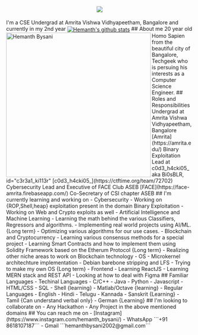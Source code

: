 <h1 align="center">
  <a href="https://git.io/typing-svg">
    <img src="https://readme-typing-svg.herokuapp.com/?lines=Hello,+There!+👋; This+is+Hemanth+Bysani....;Nice+to+meet+you!&center=true&size=30">
  </a>
</h1>
I'm a CSE Undergrad at Amrita Vishwa Vidhyapeetham, Bangalore and currently in my 2nd year
<a href="https://github.com/Hemanthbysani/github-readme-stats"><img align="center" src="https://github-readme-stats.vercel.app/api?username=Hemanthbysani&show_icons=true&include_all_commits=true&theme=react&hide_border=true" alt="Hemanth's github stats" /></a>
    <a href="https://github.com/Hemanthbysani/github-readme-streak-stats" title="Go to Source">
      <img align="left" width=390 src="https://github-readme-streak-stats.herokuapp.com/?user=Hemanthbysani&theme=react&border=61dafb&hide_border=true" alt="Hemanth Bysani" />
    </a>
## About me 
20 year old Homo Sapien from the beautiful city of Bangalore, Techgeek who is persuing his interests as a Computer Science Engineer.
## Roles and Responsibilities
Undergrad at Amrita Vishwa Vidhyapeetham, Bangalore [Amrita](https://amrita.edu/)
Binary Exploitation Lead at c0d3_h4cki05_ aka Bi0sBLR, id="c3r3a1_ki113r" [c0d3_h4cki05_](https://ctftime.org/team/72702)
Cybersecurity Lead and Executive of FACE Club ASEB [FACE](https://face-amrita.firebaseapp.com/)
Co-Secretary of CSI chapter ASEB
## I'm currently learning and working on
- Cybersecurity
  - Working on {ROP,Shell,heap} exploitation present in the domain Binary Exploitation
  - Working on Web and Crypto exploits as well
- Artificial Intelligence and Machine Learning
  - Learning the math behind the various Classifiers, Regressors and algorithms.
  - Implementing real world projects using AI/ML. {Long term}
  - Optimizing various algorithms for our use cases.
- Blockchain and Cryptocurrency
  - Learning various consensus methods for a special project
  - Learning Smart Contracts and how to implement them using Solidity Framework based on the Etherum Protocol {Long term}
  - Realizing other niche areas to work on Blockchain technology
- OS
  - Microkernel architechture implementation
  - Debian barebone stripping and LFS
  - Trying to make my own OS {Long term}
- Frontend
  - Learning ReactJS
  - Learning MERN stack and REST API
  - Looking at how to deal with Figma
## Familiar Languages
 - Techinal Languages
   - C/C++
   - Java 
   - Python
   - Javascript
   - HTML/CSS
   - SQL
   - Shell {learning}
   - Matlab/Octave {learning}
 - Regular Languages
   - English
   - Hindi
   - Telugu
   - Kannada
   - Sanskrit {Learning}
   - Tamil {Can understand verbal only}
   - German {Learning}
## I'm looking to collaborate on
 - Any Hackathon
 - Any Project in the above mentioned domains
## You can reach me on
 - [Instagram](https://www.instagram.com/hemanth_bysani/)
 - WhatsApp ```+91 8618107187```
 - Gmail ```hemanthbysani2002@gmail.com```
